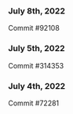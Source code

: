 ### July 8th, 2022

Commit #92108

### July 5th, 2022

Commit #314353


### July 4th, 2022

Commit #72281
